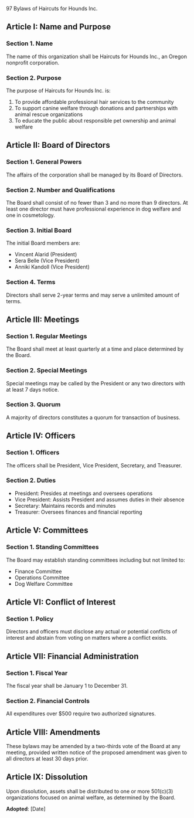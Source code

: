 97 Bylaws of Haircuts for Hounds Inc.

## Article I: Name and Purpose
### Section 1. Name
The name of this organization shall be Haircuts for Hounds Inc., an Oregon nonprofit corporation.

### Section 2. Purpose
The purpose of Haircuts for Hounds Inc. is:
1. To provide affordable professional hair services to the community
2. To support canine welfare through donations and partnerships with animal rescue organizations
3. To educate the public about responsible pet ownership and animal welfare

## Article II: Board of Directors
### Section 1. General Powers
The affairs of the corporation shall be managed by its Board of Directors.

### Section 2. Number and Qualifications
The Board shall consist of no fewer than 3 and no more than 9 directors. At least one director must have professional experience in dog welfare and one in cosmetology.

### Section 3. Initial Board
The initial Board members are:
- Vincent Alarid (President)
- Sera Belle (Vice President)
- Anniki Kandoll (Vice President)

### Section 4. Terms
Directors shall serve 2-year terms and may serve a unlimited amount of terms.

## Article III: Meetings
### Section 1. Regular Meetings
The Board shall meet at least quarterly at a time and place determined by the Board.

### Section 2. Special Meetings
Special meetings may be called by the President or any two directors with at least 7 days notice.

### Section 3. Quorum
A majority of directors constitutes a quorum for transaction of business.

## Article IV: Officers
### Section 1. Officers
The officers shall be President, Vice President, Secretary, and Treasurer.

### Section 2. Duties
- President: Presides at meetings and oversees operations
- Vice President: Assists President and assumes duties in their absence
- Secretary: Maintains records and minutes
- Treasurer: Oversees finances and financial reporting

## Article V: Committees
### Section 1. Standing Committees
The Board may establish standing committees including but not limited to:
- Finance Committee
- Operations Committee
- Dog Welfare Committee

## Article VI: Conflict of Interest
### Section 1. Policy
Directors and officers must disclose any actual or potential conflicts of interest and abstain from voting on matters where a conflict exists.

## Article VII: Financial Administration
### Section 1. Fiscal Year
The fiscal year shall be January 1 to December 31.

### Section 2. Financial Controls
All expenditures over $500 require two authorized signatures.

## Article VIII: Amendments
These bylaws may be amended by a two-thirds vote of the Board at any meeting, provided written notice of the proposed amendment was given to all directors at least 30 days prior.

## Article IX: Dissolution
Upon dissolution, assets shall be distributed to one or more 501(c)(3) organizations focused on animal welfare, as determined by the Board.

**Adopted**: [Date]
